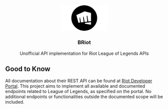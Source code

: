 <p align="center">
    <img width="150" src="./assets/riot.png" />
    <h3 align="center" size>
        BRiot
    </h3>
    <p align="center">Unofficial API implementation for Riot League of Legends APIs</p>
</p>

## Good to Know
All documentation about their REST API can be found at [Riot Developer Portal](https://developer.riotgames.com/). This project aims to implement all available and documented endpoints related to League of Legends, as specified on the portal. No additional endpoints or functionalities outside the documented scope will be included.

